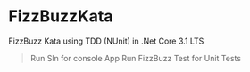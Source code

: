 # FizzBuzzKata

FizzBuzz Kata using TDD (NUnit) in .Net Core 3.1 LTS

>Run Sln for console App 
>Run FizzBuzz Test for Unit Tests
